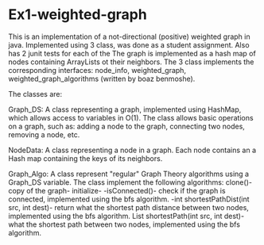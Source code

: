 # Ex1-weighted-graph 
This is an implementation of a not-directional (positive) weighted graph in java.
Implemented using 3 class, was done as a student assignment.
Also has 2 junit tests for each of the 
The graph is implemented as a hash map of nodes containing ArrayLists ot their neighbors.
The 3 class implements the corresponding interfaces: node_info, weighted_graph, weighted_graph_algorithms (written by boaz benmoshe).
 


The classes are:

Graph_DS: A class representing a graph, implemented using HashMap, which allows access to variables in O(1). The class allows basic operations on a graph, such as: 
adding a node to the graph, connecting two nodes, removing a node, etc.

NodeData:
A class representing a node in a graph.
Each node contains an a Hash map containing the keys of its neighbors.

Graph_Algo: A class represent "regular" Graph Theory algorithms using a Graph_DS variable. The class implement the following algorithms: 
clone()- copy of the graph-
 initialize-
 -isConnected()- check if the graph is connected, implemented using the bfs algorithm.
-int shortestPathDist(int src, int dest)- return what the shortest path distance between two nodes, implemented using the bfs algorithm.
List<Node> shortestPath(int src, int dest)- what the shortest path between two nodes, implemented using the bfs algorithm.


